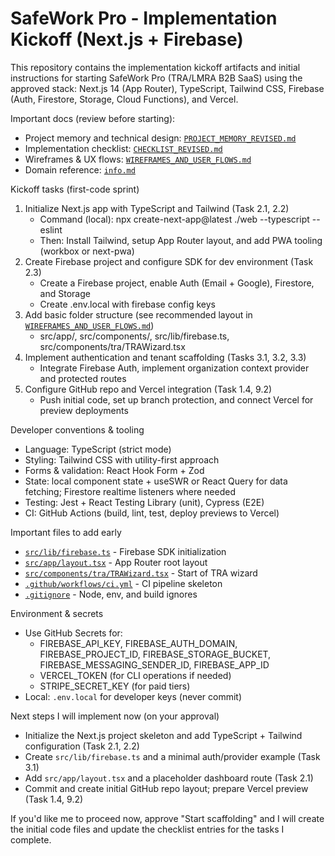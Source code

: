 # SafeWork Pro - Implementation Kickoff (Next.js + Firebase)

This repository contains the implementation kickoff artifacts and initial instructions for starting SafeWork Pro (TRA/LMRA B2B SaaS) using the approved stack: Next.js 14 (App Router), TypeScript, Tailwind CSS, Firebase (Auth, Firestore, Storage, Cloud Functions), and Vercel.

Important docs (review before starting):
- Project memory and technical design: [`PROJECT_MEMORY_REVISED.md`](PROJECT_MEMORY_REVISED.md:1)
- Implementation checklist: [`CHECKLIST_REVISED.md`](CHECKLIST_REVISED.md:1)
- Wireframes & UX flows: [`WIREFRAMES_AND_USER_FLOWS.md`](WIREFRAMES_AND_USER_FLOWS.md:1)
- Domain reference: [`info.md`](info.md:1)

Kickoff tasks (first-code sprint)
1. Initialize Next.js app with TypeScript and Tailwind (Task 2.1, 2.2)
   - Command (local): npx create-next-app@latest ./web --typescript --eslint
   - Then: Install Tailwind, setup App Router layout, and add PWA tooling (workbox or next-pwa)
2. Create Firebase project and configure SDK for dev environment (Task 2.3)
   - Create a Firebase project, enable Auth (Email + Google), Firestore, and Storage
   - Create .env.local with firebase config keys
3. Add basic folder structure (see recommended layout in [`WIREFRAMES_AND_USER_FLOWS.md`](WIREFRAMES_AND_USER_FLOWS.md:746))
   - src/app/, src/components/, src/lib/firebase.ts, src/components/tra/TRAWizard.tsx
4. Implement authentication and tenant scaffolding (Tasks 3.1, 3.2, 3.3)
   - Integrate Firebase Auth, implement organization context provider and protected routes
5. Configure GitHub repo and Vercel integration (Task 1.4, 9.2)
   - Push initial code, set up branch protection, and connect Vercel for preview deployments

Developer conventions & tooling
- Language: TypeScript (strict mode)
- Styling: Tailwind CSS with utility-first approach
- Forms & validation: React Hook Form + Zod
- State: local component state + useSWR or React Query for data fetching; Firestore realtime listeners where needed
- Testing: Jest + React Testing Library (unit), Cypress (E2E)
- CI: GitHub Actions (build, lint, test, deploy previews to Vercel)

Important files to add early
- [`src/lib/firebase.ts`](src/lib/firebase.ts:1) - Firebase SDK initialization
- [`src/app/layout.tsx`](src/app/layout.tsx:1) - App Router root layout
- [`src/components/tra/TRAWizard.tsx`](src/components/tra/TRAWizard.tsx:1) - Start of TRA wizard
- [`.github/workflows/ci.yml`](.github/workflows/ci.yml:1) - CI pipeline skeleton
- [`.gitignore`](.gitignore:1) - Node, env, and build ignores

Environment & secrets
- Use GitHub Secrets for:
  - FIREBASE_API_KEY, FIREBASE_AUTH_DOMAIN, FIREBASE_PROJECT_ID, FIREBASE_STORAGE_BUCKET, FIREBASE_MESSAGING_SENDER_ID, FIREBASE_APP_ID
  - VERCEL_TOKEN (for CLI operations if needed)
  - STRIPE_SECRET_KEY (for paid tiers)
- Local: `.env.local` for developer keys (never commit)

Next steps I will implement now (on your approval)
- Initialize the Next.js project skeleton and add TypeScript + Tailwind configuration (Task 2.1, 2.2)
- Create `src/lib/firebase.ts` and a minimal auth/provider example (Task 3.1)
- Add `src/app/layout.tsx` and a placeholder dashboard route (Task 2.1)
- Commit and create initial GitHub repo layout; prepare Vercel preview (Task 1.4, 9.2)

If you'd like me to proceed now, approve "Start scaffolding" and I will create the initial code files and update the checklist entries for the tasks I complete.
